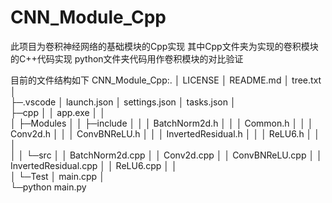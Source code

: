 # CNN_Module_Cpp
此项目为卷积神经网络的基础模块的Cpp实现
其中Cpp文件夹为实现的卷积模块的C++代码实现
python文件夹代码用作卷积模块的对比验证

目前的文件结构如下
CNN_Module_Cpp:.
│  LICENSE
│  README.md
│  tree.txt
│  
├─.vscode
│      launch.json
│      settings.json
│      tasks.json
│      
├─cpp
│  │  app.exe
│  │  
│  ├─Modules
│  │  ├─include
│  │  │      BatchNorm2d.h
│  │  │      Common.h
│  │  │      Conv2d.h
│  │  │      ConvBNReLU.h
│  │  │      InvertedResidual.h
│  │  │      ReLU6.h
│  │  │      
│  │  └─src
│  │          BatchNorm2d.cpp
│  │          Conv2d.cpp
│  │          ConvBNReLU.cpp
│  │          InvertedResidual.cpp
│  │          ReLU6.cpp
│  │          
│  └─Test
│          main.cpp
│          
└─python
        main.py
        
